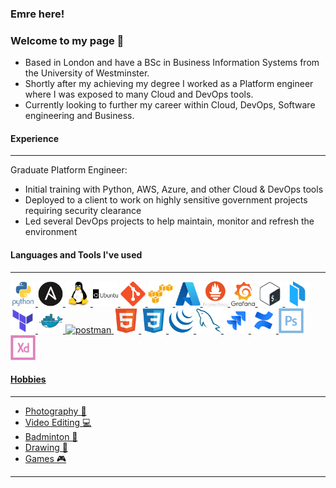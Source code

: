 ### Emre here! 
### Welcome to my page 🤙


- Based in London and have a BSc in Business Information Systems from the University of Westminster.
- Shortly after my achieving my degree I worked as a Platform engineer where I was exposed to many Cloud and DevOps tools.
- Currently looking to further my career within Cloud, DevOps, Software engineering and Business.

#### Experience
---
Graduate Platform Engineer:
- Initial training with Python, AWS, Azure, and other Cloud & DevOps tools
- Deployed to a client to work on highly sensitive government projects requiring security clearance
- Led several DevOps projects to help maintain, monitor and refresh the environment
#### Languages and Tools I've used
---
<p align="left"> <a href="https://www.python.org/" target="_blank"> <img src="https://github.com/devicons/devicon/blob/master/icons/python/python-original-wordmark.svg" alt="Python" width="40" height="40"/> </a> <a href="https://www.ansible.com/" target="_blank"> <img src="https://github.com/devicons/devicon/blob/master/icons/ansible/ansible-original.svg" alt="Ansible" width="40" height="40"/> </a> <a href="https://www.linux.org/" target="_blank"> <img src="https://github.com/devicons/devicon/blob/master/icons/linux/linux-original.svg" alt="linux" width="40" height="40"/> </a> <a href="https://ubuntu.com/" target="_blank"> <img src="https://github.com/devicons/devicon/blob/master/icons/ubuntu/ubuntu-plain-wordmark.svg" alt="ubuntu" width="40" height="40"/> </a> <a href="https://git-scm.com/" target="_blank"> <img src="https://github.com/devicons/devicon/blob/master/icons/git/git-original.svg" alt="Git" width="40" height="40"/> </a> <a href="https://aws.amazon.com/" target="_blank"> <img src="https://github.com/devicons/devicon/blob/master/icons/amazonwebservices/amazonwebservices-original.svg" alt="AWS" width="40" height="40"/> </a> <a href="https://azure.microsoft.com/en-gb" target="_blank"> <img src="https://github.com/devicons/devicon/blob/master/icons/azure/azure-original.svg" alt="Azure" width="40" height="40"/> </a> <a href="https://prometheus.io/" target="_blank"> <img src="https://github.com/devicons/devicon/blob/master/icons/prometheus/prometheus-original-wordmark.svg" alt="Prometheus" width="40" height="40"/> </a> <a href="https://grafana.com/" target="_blank"> <img src="https://github.com/devicons/devicon/blob/master/icons/grafana/grafana-original-wordmark.svg" alt="Grafana" width="40" height="40"/> </a> <a href="https://www.gnu.org/software/bash/" target="_blank"> <img src="https://github.com/devicons/devicon/blob/master/icons/bash/bash-original.svg" alt="bash" width="40" height="40"/> </a> <a href="https://www.packer.io/" target="_blank"> <img src="https://github.com/devicons/devicon/blob/master/icons/packer/packer-original.svg" alt="postgresql" width="40" height="40"/> </a> </a> <a href="https://www.terraform.io/" target="_blank"> <img src="https://github.com/devicons/devicon/blob/master/icons/terraform/terraform-original.svg" alt="react" width="40" height="40"/> </a> <a href="https://www.docker.com/" target="_blank"> <img src="https://github.com/devicons/devicon/blob/master/icons/docker/docker-original.svg" alt="Docker" width="40" height="40"/> </a> <a href="https://postman.com" target="_blank"> <img src="https://www.vectorlogo.zone/logos/getpostman/getpostman-icon.svg" alt="postman" width="40" height="40"/> </a> <a href="https://www.w3schools.com/html/" target="_blank"> <img src="https://github.com/devicons/devicon/blob/master/icons/html5/html5-original.svg" alt="html5" width="40" height="40"/>  </a> <a href="https://www.w3schools.com/css/" target="_blank"> <img src="https://github.com/devicons/devicon/blob/master/icons/css3/css3-original.svg" alt="css" width="40" height="40"/> </a> <a href="https://jquery.com/" target="_blank"> <img src="https://github.com/devicons/devicon/blob/master/icons/jquery/jquery-original.svg" alt="jquery" width="40" height="40"/> </a> <a href="https://www.mysql.com/" target="_blank"> <img src="https://github.com/devicons/devicon/blob/master/icons/mysql/mysql-original.svg" alt="mysql" width="40" height="40"/> </a> <a href="https://www.atlassian.com/software/jira" target="_blank"> <img src="https://github.com/devicons/devicon/blob/master/icons/jira/jira-original.svg" alt="jira" width="40" height="40"/> </a> <a href="https://www.atlassian.com/software/confluence" target="_blank"> <img src="https://github.com/devicons/devicon/blob/master/icons/confluence/confluence-original.svg" alt="confluence" width="40" height="40"/> </a> <a href="https://www.adobe.com/uk/products/photoshop.html" target="_blank"> <img src="https://github.com/devicons/devicon/blob/master/icons/photoshop/photoshop-line.svg" alt="photoshop" width="40" height="40"/> </a> <a href="https://helpx.adobe.com/support/xd.html" target="_blank"> <img src="https://github.com/devicons/devicon/blob/master/icons/xd/xd-line.svg" alt="xd" width="40" height="40"/> </p>
  

#### Hobbies
---
- Photography 📸
- Video Editing 💻
- Badminton 🏸
- Drawing 🎨
- Games 🎮
---
